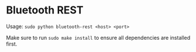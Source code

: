 # Bluetooth REST

Usage: `sudo python bluetooth-rest <host> <port>`

Make sure to run `sudo make install` to ensure all dependencies are installed first.
